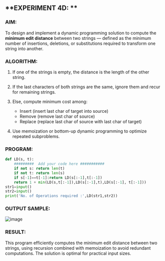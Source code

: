 ## **EXPERIMENT 4D: **



### **AIM:**

To design and implement a dynamic programming solution to compute the **minimum edit distance** between two strings — defined as the minimum number of insertions, deletions, or substitutions required to transform one string into another.



### **ALGORITHM:**

1. If one of the strings is empty, the distance is the length of the other string.
2. If the last characters of both strings are the same, ignore them and recur for remaining strings.
3. Else, compute minimum cost among:

   * Insert (insert last char of target into source)
   * Remove (remove last char of source)
   * Replace (replace last char of source with last char of target)
4. Use memoization or bottom-up dynamic programming to optimize repeated subproblems.



### **PROGRAM:**

```python
def LD(s, t):
    #########  Add your code here ###########
    if not s: return len(t)
    if not t: return len(s)
    if s[-1]==t[-1]:return LD(s[:-1],t[:-1])
    return 1 + min(LD(s,t[:-1]),LD(s[:-1],t),LD(s[:-1], t[:-1]))
str1=input()
str2=input()
print('No. of Operations required :',LD(str1,str2))
```



### **OUTPUT SAMPLE:**

![image](https://github.com/user-attachments/assets/e3052c77-ae19-4ed6-86ca-e7ddf0ec3e03)




### **RESULT:**

This program efficiently computes the minimum edit distance between two strings, using recursion combined with memoization to avoid redundant computations. The solution is optimal for practical input sizes.



